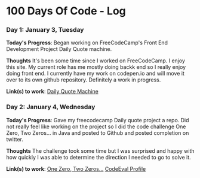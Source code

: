 # 100 Days Of Code - Log


### Day 1: January 3, Tuesday

**Today's Progress**: Began working on FreeCodeCamp's Front End Development Project Daily Quote machine.

**Thoughts** It's been some time since I worked on FreeCodeCamp.  I enjoy this site.  My current role has me mostly doing backk end so I really enjoy doing front end.  I currently have my work on codepen.io and will move it over to its own github repository.  Definitely a work in progress.  

**Link(s) to work**: [Daily Quote Machine](http://codepen.io/dvigil/pen/PZBgeV)

### Day 2: January 4, Wednesday

**Today's Progress**: Gave my freecodecamp Daily quote project a repo.  Did not really feel like working on the project so I did the code challenge One Zero, Two Zeros... in Java and posted to Github and  posted completion on twitter.  

**Thoughts** The challenge took some time but I was surprised and happy with how quickly I was able to determine the direction I needed to go to solve it.    

**Link(s) to work**: [One Zero, Two Zeros...](https://github.com/greenervigil/CodeEval/blob/master/JavaSolutions/Zeros.java)
[CodeEval Profile](https://www.codeeval.com/profile/greenervigil/)
